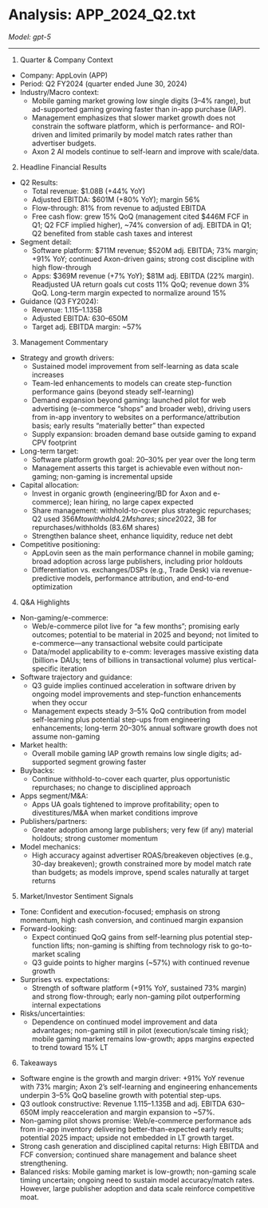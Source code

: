 # Analysis: APP_2024_Q2.txt

*Model: gpt-5*

---

1) Quarter & Company Context
- Company: AppLovin (APP)
- Period: Q2 FY2024 (quarter ended June 30, 2024)
- Industry/Macro context:
  - Mobile gaming market growing low single digits (3–4% range), but ad-supported gaming growing faster than in-app purchase (IAP).
  - Management emphasizes that slower market growth does not constrain the software platform, which is performance- and ROI-driven and limited primarily by model match rates rather than advertiser budgets.
  - Axon 2 AI models continue to self-learn and improve with scale/data.

2) Headline Financial Results
- Q2 Results:
  - Total revenue: $1.08B (+44% YoY)
  - Adjusted EBITDA: $601M (+80% YoY); margin 56%
  - Flow-through: 81% from revenue to adjusted EBITDA
  - Free cash flow: grew 15% QoQ (management cited $446M FCF in Q1; Q2 FCF implied higher), ~74% conversion of adj. EBITDA in Q1; Q2 benefited from stable cash taxes and interest
- Segment detail:
  - Software platform: $711M revenue; $520M adj. EBITDA; 73% margin; +91% YoY; continued Axon-driven gains; strong cost discipline with high flow-through
  - Apps: $369M revenue (+7% YoY); $81M adj. EBITDA (22% margin). Readjusted UA return goals cut costs 11% QoQ; revenue down 3% QoQ. Long-term margin expected to normalize around 15%
- Guidance (Q3 FY2024):
  - Revenue: $1.115–$1.135B
  - Adjusted EBITDA: $630–$650M
  - Target adj. EBITDA margin: ~57%

3) Management Commentary
- Strategy and growth drivers:
  - Sustained model improvement from self-learning as data scale increases
  - Team-led enhancements to models can create step-function performance gains (beyond steady self-learning)
  - Demand expansion beyond gaming: launched pilot for web advertising (e-commerce “shops” and broader web), driving users from in-app inventory to websites on a performance/attribution basis; early results “materially better” than expected
  - Supply expansion: broaden demand base outside gaming to expand CPV footprint
- Long-term target:
  - Software platform growth goal: 20–30% per year over the long term
  - Management asserts this target is achievable even without non-gaming; non-gaming is incremental upside
- Capital allocation:
  - Invest in organic growth (engineering/BD for Axon and e-commerce); lean hiring, no large capex expected
  - Share management: withhold-to-cover plus strategic repurchases; Q2 used $356M to withhold 4.2M shares; since 2022, ~$3B for repurchases/withholds (83.6M shares)
  - Strengthen balance sheet, enhance liquidity, reduce net debt
- Competitive positioning:
  - AppLovin seen as the main performance channel in mobile gaming; broad adoption across large publishers, including prior holdouts
  - Differentiation vs. exchanges/DSPs (e.g., Trade Desk) via revenue-predictive models, performance attribution, and end-to-end optimization

4) Q&A Highlights
- Non-gaming/e-commerce:
  - Web/e-commerce pilot live for “a few months”; promising early outcomes; potential to be material in 2025 and beyond; not limited to e-commerce—any transactional website could participate
  - Data/model applicability to e-comm: leverages massive existing data (billion+ DAUs; tens of billions in transactional volume) plus vertical-specific iteration
- Software trajectory and guidance:
  - Q3 guide implies continued acceleration in software driven by ongoing model improvements and step-function enhancements when they occur
  - Management expects steady 3–5% QoQ contribution from model self-learning plus potential step-ups from engineering enhancements; long-term 20–30% annual software growth does not assume non-gaming
- Market health:
  - Overall mobile gaming IAP growth remains low single digits; ad-supported segment growing faster
- Buybacks:
  - Continue withhold-to-cover each quarter, plus opportunistic repurchases; no change to disciplined approach
- Apps segment/M&A:
  - Apps UA goals tightened to improve profitability; open to divestitures/M&A when market conditions improve
- Publishers/partners:
  - Greater adoption among large publishers; very few (if any) material holdouts; strong customer momentum
- Model mechanics:
  - High accuracy against advertiser ROAS/breakeven objectives (e.g., 30-day breakeven); growth constrained more by model match rate than budgets; as models improve, spend scales naturally at target returns

5) Market/Investor Sentiment Signals
- Tone: Confident and execution-focused; emphasis on strong momentum, high cash conversion, and continued margin expansion
- Forward-looking:
  - Expect continued QoQ gains from self-learning plus potential step-function lifts; non-gaming is shifting from technology risk to go-to-market scaling
  - Q3 guide points to higher margins (~57%) with continued revenue growth
- Surprises vs. expectations:
  - Strength of software platform (+91% YoY, sustained 73% margin) and strong flow-through; early non-gaming pilot outperforming internal expectations
- Risks/uncertainties:
  - Dependence on continued model improvement and data advantages; non-gaming still in pilot (execution/scale timing risk); mobile gaming market remains low-growth; apps margins expected to trend toward 15% LT

6) Takeaways
- Software engine is the growth and margin driver: +91% YoY revenue with 73% margin; Axon 2’s self-learning and engineering enhancements underpin 3–5% QoQ baseline growth with potential step-ups.
- Q3 outlook constructive: Revenue $1.115–$1.135B and adj. EBITDA $630–$650M imply reacceleration and margin expansion to ~57%.
- Non-gaming pilot shows promise: Web/e-commerce performance ads from in-app inventory delivering better-than-expected early results; potential 2025 impact; upside not embedded in LT growth target.
- Strong cash generation and disciplined capital returns: High EBITDA and FCF conversion; continued share management and balance sheet strengthening.
- Balanced risks: Mobile gaming market is low-growth; non-gaming scale timing uncertain; ongoing need to sustain model accuracy/match rates. However, large publisher adoption and data scale reinforce competitive moat.